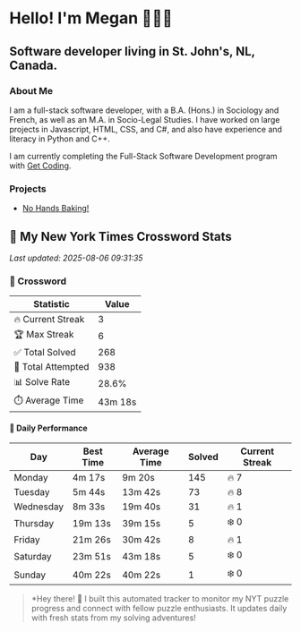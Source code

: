 # Hello! I'm Megan 👩🏻‍💻

## Software developer living in St. John's, NL, Canada.

### About Me

<p>I am a full-stack software developer, with a B.A. (Hons.) in Sociology and French, as well as an M.A. in Socio-Legal Studies. I have worked on large projects in Javascript, HTML, CSS, and C#, and also have experience and literacy in Python and C++.</p>

I am currently completing the Full-Stack Software Development program with [Get Coding](https://www.getcoding.ca/).

### Projects

* [No Hands Baking!](https://mpartificer.github.io/NoHandsBaking/)

<!-- NYT_STATS_START -->
## 🧩 My New York Times Crossword Stats

*Last updated: 2025-08-06 09:31:35*

### 🎯 Crossword

| Statistic | Value |
|-----------|-------|
| 🔥 Current Streak | 3 |
| 🏆 Max Streak | 6 |
| ✅ Total Solved | 268 |
| 🎲 Total Attempted | 938 |
| 📊 Solve Rate | 28.6% |
| ⏱️ Average Time | 43m 18s |

#### 📅 Daily Performance

| Day | Best Time | Average Time | Solved | Current Streak |
|-----|-----------|--------------|--------|----------------|
| Monday | 4m 17s | 9m 20s | 145 | 🔥 7 |
| Tuesday | 5m 44s | 13m 42s | 73 | 🔥 8 |
| Wednesday | 8m 33s | 19m 40s | 31 | 🔥 1 |
| Thursday | 19m 13s | 39m 15s | 5 | ❄️ 0 |
| Friday | 21m 26s | 30m 42s | 8 | 🔥 1 |
| Saturday | 23m 51s | 43m 18s | 5 | ❄️ 0 |
| Sunday | 40m 22s | 40m 22s | 1 | ❄️ 0 |


<!-- NYT_STATS_END -->

> *Hey there! 👋 I built this automated tracker to monitor my NYT puzzle progress and connect with fellow puzzle enthusiasts. It updates daily with fresh stats from my solving adventures!

